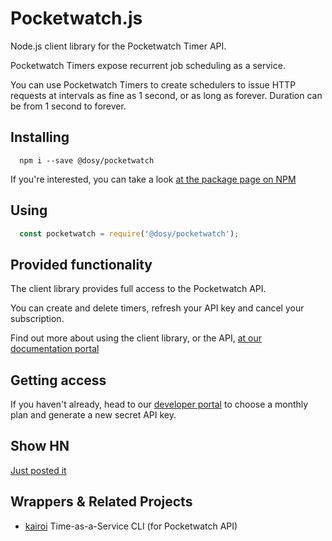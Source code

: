 # Pocketwatch.js

Node.js client library for the Pocketwatch Timer API.

Pocketwatch Timers expose recurrent job scheduling as a service. 

You can use Pocketwatch Timers to create schedulers to issue HTTP requests at intervals as fine as 1 second, or as long as forever. Duration can be from 1 second to forever.

## Installing

```shell
  npm i --save @dosy/pocketwatch
```

If you're interested, you can take a look [at the package page on NPM](https://www.npmjs.com/package/@dosy/pocketwatch)

## Using

```js
  const pocketwatch = require('@dosy/pocketwatch');
```

## Provided functionality

The client library provides full access to the Pocketwatch API.

You can create and delete timers, refresh your API key and cancel your subscription.

Find out more about using the client library, or the API, [at our documentation portal](https://dosyago-corp.github.io/pocketwatch-api/)

## Getting access

If you haven't already, head to our [developer portal](https://api.pocketwatch.xyz/) to choose a monthly plan and generate a new secret API key. 

## Show HN

[Just posted it](https://news.ycombinator.com/item?id=17353486)

## Wrappers & Related Projects

- [kairoi](https://github.com/dosyago-corp/kairoi) Time-as-a-Service CLI (for Pocketwatch API)

